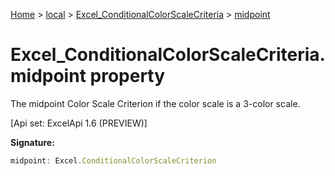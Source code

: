 [Home](./index) &gt; [local](local.md) &gt; [Excel\_ConditionalColorScaleCriteria](local.excel_conditionalcolorscalecriteria.md) &gt; [midpoint](local.excel_conditionalcolorscalecriteria.midpoint.md)

# Excel\_ConditionalColorScaleCriteria.midpoint property

The midpoint Color Scale Criterion if the color scale is a 3-color scale. 

 \[Api set: ExcelApi 1.6 (PREVIEW)\]

**Signature:**
```javascript
midpoint: Excel.ConditionalColorScaleCriterion
```
